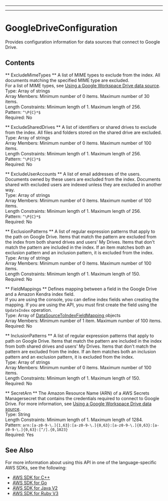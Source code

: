 --------

--------

# GoogleDriveConfiguration<a name="API_GoogleDriveConfiguration"></a>

Provides configuration information for data sources that connect to Google Drive\.

## Contents<a name="API_GoogleDriveConfiguration_Contents"></a>

 ** ExcludeMimeTypes **   <a name="Kendra-Type-GoogleDriveConfiguration-ExcludeMimeTypes"></a>
A list of MIME types to exclude from the index\. All documents matching the specified MIME type are excluded\.   
For a list of MIME types, see [Using a Google Workspace Drive data source](https://docs.aws.amazon.com/kendra/latest/dg/data-source-google-drive.html)\.  
Type: Array of strings  
Array Members: Minimum number of 0 items\. Maximum number of 30 items\.  
Length Constraints: Minimum length of 1\. Maximum length of 256\.  
Pattern: `^\P{C}*$`   
Required: No

 ** ExcludeSharedDrives **   <a name="Kendra-Type-GoogleDriveConfiguration-ExcludeSharedDrives"></a>
A list of identifiers or shared drives to exclude from the index\. All files and folders stored on the shared drive are excluded\.  
Type: Array of strings  
Array Members: Minimum number of 0 items\. Maximum number of 100 items\.  
Length Constraints: Minimum length of 1\. Maximum length of 256\.  
Pattern: `^\P{C}*$`   
Required: No

 ** ExcludeUserAccounts **   <a name="Kendra-Type-GoogleDriveConfiguration-ExcludeUserAccounts"></a>
A list of email addresses of the users\. Documents owned by these users are excluded from the index\. Documents shared with excluded users are indexed unless they are excluded in another way\.  
Type: Array of strings  
Array Members: Minimum number of 0 items\. Maximum number of 100 items\.  
Length Constraints: Minimum length of 1\. Maximum length of 256\.  
Pattern: `^\P{C}*$`   
Required: No

 ** ExclusionPatterns **   <a name="Kendra-Type-GoogleDriveConfiguration-ExclusionPatterns"></a>
A list of regular expression patterns that apply to the path on Google Drive\. Items that match the pattern are excluded from the index from both shared drives and users' My Drives\. Items that don't match the pattern are included in the index\. If an item matches both an exclusion pattern and an inclusion pattern, it is excluded from the index\.  
Type: Array of strings  
Array Members: Minimum number of 0 items\. Maximum number of 100 items\.  
Length Constraints: Minimum length of 1\. Maximum length of 150\.  
Required: No

 ** FieldMappings **   <a name="Kendra-Type-GoogleDriveConfiguration-FieldMappings"></a>
Defines mapping between a field in the Google Drive and a Amazon Kendra index field\.  
If you are using the console, you can define index fields when creating the mapping\. If you are using the API, you must first create the field using the `UpdateIndex` operation\.  
Type: Array of [ DataSourceToIndexFieldMapping ](API_DataSourceToIndexFieldMapping.md) objects  
Array Members: Minimum number of 1 item\. Maximum number of 100 items\.  
Required: No

 ** InclusionPatterns **   <a name="Kendra-Type-GoogleDriveConfiguration-InclusionPatterns"></a>
A list of regular expression patterns that apply to path on Google Drive\. Items that match the pattern are included in the index from both shared drives and users' My Drives\. Items that don't match the pattern are excluded from the index\. If an item matches both an inclusion pattern and an exclusion pattern, it is excluded from the index\.  
Type: Array of strings  
Array Members: Minimum number of 0 items\. Maximum number of 100 items\.  
Length Constraints: Minimum length of 1\. Maximum length of 150\.  
Required: No

 ** SecretArn **   <a name="Kendra-Type-GoogleDriveConfiguration-SecretArn"></a>
The Amazon Resource Name \(ARN\) of a AWS Secrets Managersecret that contains the credentials required to connect to Google Drive\. For more information, see [Using a Google Workspace Drive data source](https://docs.aws.amazon.com/kendra/latest/dg/data-source-google-drive.html)\.  
Type: String  
Length Constraints: Minimum length of 1\. Maximum length of 1284\.  
Pattern: `arn:[a-z0-9-\.]{1,63}:[a-z0-9-\.]{0,63}:[a-z0-9-\.]{0,63}:[a-z0-9-\.]{0,63}:[^/].{0,1023}`   
Required: Yes

## See Also<a name="API_GoogleDriveConfiguration_SeeAlso"></a>

For more information about using this API in one of the language\-specific AWS SDKs, see the following:
+  [ AWS SDK for C\+\+](https://docs.aws.amazon.com/goto/SdkForCpp/kendra-2019-02-03/GoogleDriveConfiguration) 
+  [ AWS SDK for Go](https://docs.aws.amazon.com/goto/SdkForGoV1/kendra-2019-02-03/GoogleDriveConfiguration) 
+  [ AWS SDK for Java V2](https://docs.aws.amazon.com/goto/SdkForJavaV2/kendra-2019-02-03/GoogleDriveConfiguration) 
+  [ AWS SDK for Ruby V3](https://docs.aws.amazon.com/goto/SdkForRubyV3/kendra-2019-02-03/GoogleDriveConfiguration) 